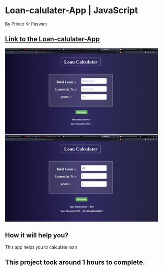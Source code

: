 

# Loan-calulater-App | JavaScript

By Prince Kr Paswan

## [Link to the Loan-calulater-App](https://loan-calulater-app.netlify.app/)


![Completed Website](./l1.png)
![](./l2.png)





## How it will help you?

This app helps you to calculate loan

## This project took around 1 hours to complete.